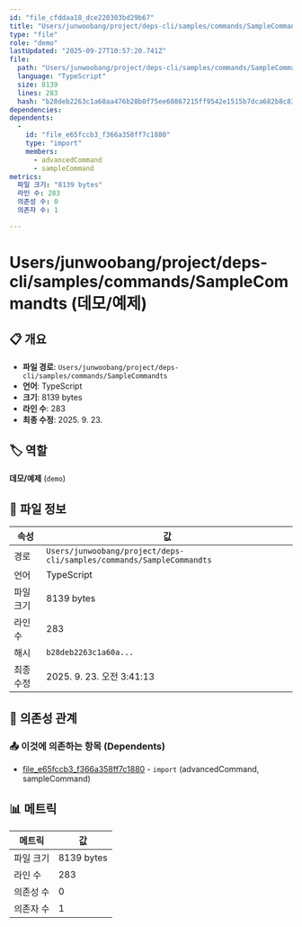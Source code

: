 ```yaml
---
id: "file_cfddaa18_dce220303bd29b67"
title: "Users/junwoobang/project/deps-cli/samples/commands/SampleCommandts (데모/예제)"
type: "file"
role: "demo"
lastUpdated: "2025-09-27T10:57:20.741Z"
file:
  path: "Users/junwoobang/project/deps-cli/samples/commands/SampleCommandts"
  language: "TypeScript"
  size: 8139
  lines: 283
  hash: "b28deb2263c1a60aa476b28b0f75ee60867215ff9542e1515b7dca682b8c8392"
dependencies:
dependents:
  -
    id: "file_e65fccb3_f366a358ff7c1880"
    type: "import"
    members:
      - advancedCommand
      - sampleCommand
metrics:
  파일 크기: "8139 bytes"
  라인 수: 283
  의존성 수: 0
  의존자 수: 1

---
```


# Users/junwoobang/project/deps-cli/samples/commands/SampleCommandts (데모/예제)

## 📋 개요

- **파일 경로**: `Users/junwoobang/project/deps-cli/samples/commands/SampleCommandts`
- **언어**: TypeScript
- **크기**: 8139 bytes
- **라인 수**: 283
- **최종 수정**: 2025. 9. 23.

## 🏷️ 역할

**데모/예제** (`demo`)

## 📄 파일 정보

| 속성 | 값 |
|------|----|
| 경로 | `Users/junwoobang/project/deps-cli/samples/commands/SampleCommandts` |
| 언어 | TypeScript |
| 파일 크기 | 8139 bytes |
| 라인 수 | 283 |
| 해시 | `b28deb2263c1a60a...` |
| 최종 수정 | 2025. 9. 23. 오전 3:41:13 |

## 🔗 의존성 관계

### 📤 이것에 의존하는 항목 (Dependents)

- [file_e65fccb3_f366a358ff7c1880](file_e65fccb3_f366a358ff7c1880.md) - `import` (advancedCommand, sampleCommand)

## 📊 메트릭

| 메트릭 | 값 |
|--------|----|
| 파일 크기 | 8139 bytes |
| 라인 수 | 283 |
| 의존성 수 | 0 |
| 의존자 수 | 1 |

